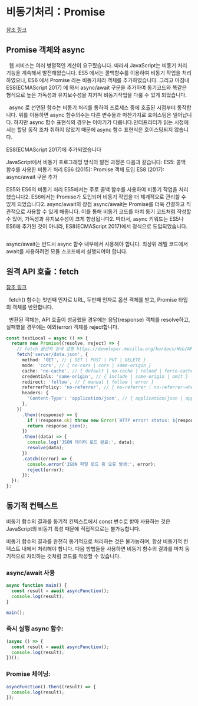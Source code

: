 # 비동기처리：Promise

[참조 링크](https://www.daleseo.com/js-async-promise/)

## Promise 객체와 async

&nbsp; 웹 서비스는 여러 병렬적인 계산이 요구됬습니다. 따라서 JavaScript는 비동기 처리 기능을 계속해서 발전해왔습니다. ES5 에서는 콜백함수를 이용하여 비동기 작업을 처리하였으나, ES6 에서 Promise 라는 비동기처리 객체를 추가하였습니다. 그리고 마침내 ES8(ECMAScript 2017) 에 와서 async/await 구문을 추가하여 동기코드와 똑같은 형식으로 높은 가독성과 유지보수성을 지키며 비동기작업을 다룰 수 있게 되었습니다.

&nbsp; async 로 선언된 함수는 비동기 처리를 통하여 프로세스 중에 호출된 시점부터 동작합니다. 위를 이용하면 async 함수의수는 다른 변수들과 마찬가지로 호이스팅은 일어납니다. 하지만 async 함수 표현식의 경우는 이야기가 다릅니다.인터프리터가 읽는 시점에서는 할당 동작 조차 취하지 않았기 때문에 async 함수 표현식은 호이스팅되지 않습니다.

ES8(ECMAScript 2017)에 추가되었습니다

JavaScript에서 비동기 프로그래밍 방식의 발전 과정은 다음과 같습니다:
ES5: 콜백 함수를 사용한 비동기 처리
ES6 (2015): Promise 객체 도입
ES8 (2017): async/await 구문 추가

ES5와 ES6의 비동기 처리
ES5에서는 주로 콜백 함수를 사용하여 비동기 작업을 처리했습니다2.
ES6에서는 Promise가 도입되어 비동기 작업을 더 체계적으로 관리할 수 있게 되었습니다2.
async/await의 장점
async/await는 Promise를 더욱 간결하고 직관적으로 사용할 수 있게 해줍니다. 이를 통해 비동기 코드를 마치 동기 코드처럼 작성할 수 있어, 가독성과 유지보수성이 크게 향상됩니다2.
따라서, async 키워드는 ES5나 ES6에 추가된 것이 아니라, ES8(ECMAScript 2017)에서 정식으로 도입되었습니다.

```javascript

```

async/await는 반드시 async 함수 내부에서 사용해야 합니다.
최상위 레벨 코드에서 await를 사용하려면 모듈 스코프에서 실행되어야 합니다.

## 원격 API 호출：fetch

[참조 링크](https://www.daleseo.com/js-window-fetch/)

&nbsp; fetch() 함수는 첫번째 인자로 URL, 두번째 인자로 옵션 객체를 받고, Promise 타입의 객체를 반환합니다.

&nbsp; 반환된 객체는, API 호출이 성공했을 경우에는 응답(response) 객체를 resolve하고, 실패했을 경우에는 예외(error) 객체를 reject합니다.

```typescript
const testLocal = async () => {
  return new Promise((resolve, reject) => {
    // fetch 옵션의 상세 설명 https://developer.mozilla.org/ko/docs/Web/API/Window/fetch
    fetch('server/data.json', {
      method: 'GET', // { GET | POST | PUT | DELETE }
      mode: 'cors', // { no-cors | cors | same-origin }
      cache: 'no-cache', // { default | no-cache | reload | force-cache | only-if-cached }
      credentials: 'same-origin', // { include | same-origin | omit }
      redirect: 'follow', // { manual | follow | error }
      referrerPolicy: 'no-referrer', // { no-referrer | no-referrer-when-downgrade | origin | origin-when-cross-origin | same-origin | strict-origin | strict-origin-when-cross-origin | unsafe-url }
      headers: {
        'Content-Type': 'application/json', // { application/json | application/x-www-form-urlencoded}
      },
    })
      .then((response) => {
        if (!response.ok) throw new Error(`HTTP error! status: ${response.status}`);
        return response.json();
      })
      .then((data) => {
        console.log('JSON 데이터 로드 완료:', data);
        resolve(data);
      })
      .catch((error) => {
        console.error('JSON 파일 로드 중 오류 발생:', error);
        reject(error);
      });
  });
};
```

## 동기적 컨텍스트

비동기 함수의 결과를 동기적 컨텍스트에서 const 변수로 받아 사용하는 것은 JavaScript의 비동기 특성 때문에 직접적으로는 불가능합니다.

비동기 함수의 결과를 완전히 동기적으로 처리하는 것은 불가능하며, 항상 비동기적 컨텍스트 내에서 처리해야 합니다.
다음 방법들을 사용하면 비동기 함수의 결과를 마치 동기적으로 처리하는 것처럼 코드를 작성할 수 있습니다.

### async/await 사용

```javascript
async function main() {
  const result = await asyncFunction();
  console.log(result);
}

main();
```

### 즉시 실행 async 함수:

```javascript
(async () => {
  const result = await asyncFunction();
  console.log(result);
})();
```

### Promise 체이닝:

```javascript
asyncFunction().then((result) => {
  console.log(result);
});
```
